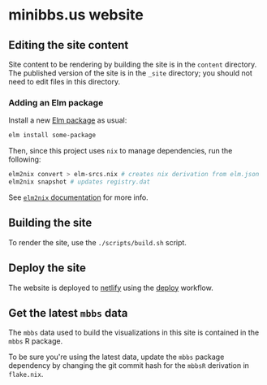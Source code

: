 # minibbs.us website

## Editing the site content

Site content to be rendering by building the site
is in the `content` directory.
The published version of the site is in the `_site` directory;
you should not need to edit files in this directory.

### Adding an Elm package

Install a new [Elm package](https://package.elm-lang.org/) as usual:

```sh
elm install some-package
```

Then, since this project uses `nix` to manage dependencies,
run the following:

```sh
elm2nix convert > elm-srcs.nix # creates nix derivation from elm.json
elm2nix snapshot # updates registry.dat
```

See [`elm2nix` documentation](https://github.com/cachix/elm2nix)
for more info.

## Building the site

To render the site, use the `./scripts/build.sh` script.

## Deploy the site

The website is deployed to
[netlify](http://www.netlify.com)
using the [deploy](.github/workflows/deploy.yaml) workflow.

## Get the latest `mbbs` data

The `mbbs` data used to build the visualizations
in this site is contained in the `mbbs` R package.

To be sure you're using the latest data,
update the `mbbs` package dependency by
changing the git commit hash for the `mbbsR` derivation in `flake.nix`.
